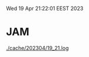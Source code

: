 Wed 19 Apr 21:22:01 EEST 2023
# JAM
<a href='./cache/202304/19_21.log'>./cache/202304/19_21.log</a>
